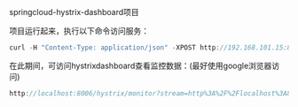 springcloud-hystrix-dashboard项目

项目运行起来，执行以下命令访问服务：

```javascript
curl -H "Content-Type: application/json" -XPOST http://192.168.101.15:8006/data/feign/query/v1 -d '{"ip":"111.111.111.112","location":{"coordsys":"","lat":"20.027870","lng":"110.162315"}}'
```

在此期间，可访问hystrixdashboard查看监控数据：(最好使用google浏览器访问)

```javascript
http://localhost:8006/hystrix/monitor?stream=http%3A%2F%2Flocalhost%3A8006%2Fhystrix.stream
```

